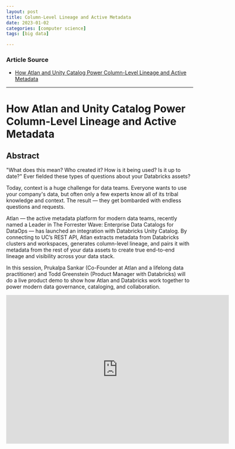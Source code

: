 ```yaml
---
layout: post
title: Column-Level Lineage and Active Metadata 
date: 2023-01-02
categories: [computer science]
tags: [big data]

---
```


### Article Source

* [How Atlan and Unity Catalog Power Column-Level Lineage and Active Metadata](https://www.youtube.com/watch?v=oZToY6NK6nE)


---

# How Atlan and Unity Catalog Power Column-Level Lineage and Active Metadata

## Abstract

"What does this mean? Who created it? How is it being used? Is it up to date?" Ever fielded these types of questions about your Databricks assets? 

Today, context is a huge challenge for data teams. Everyone wants to use your company's data, but often only a few experts know all of its tribal knowledge and context. The result — they get bombarded with endless questions and requests. 

Atlan — the active metadata platform for modern data teams, recently named a Leader in The Forrester Wave: Enterprise Data Catalogs for DataOps — has launched an integration with Databricks Unity Catalog. By connecting to UC’s REST API, Atlan extracts metadata from Databricks clusters and workspaces, generates column-level lineage, and pairs it with metadata from the rest of your data assets to create true end-to-end lineage and visibility across your data stack.

In this session, Prukalpa Sankar (Co-Founder at Atlan and a lifelong data practitioner) and Todd Greenstein (Product Manager with Databricks) will do a live product demo to show how Atlan and Databricks work together to power modern data governance, cataloging, and collaboration. 


<iframe width="600" height="400" src="https://www.youtube.com/embed/oZToY6NK6nE" title="YouTube video player" frameborder="0" allow="accelerometer; autoplay; clipboard-write; encrypted-media; gyroscope; picture-in-picture" allowfullscreen></iframe>
